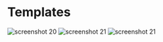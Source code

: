 # Templates
![screenshot 20](https://user-images.githubusercontent.com/39264094/41865184-00a61670-78ca-11e8-9aa3-33bb36861e49.png)
![screenshot 21](https://user-images.githubusercontent.com/39264094/41865188-028b0374-78ca-11e8-9293-b02418ed683f.png)
![screenshot 21](https://user-images.githubusercontent.com/39264094/41865188-028b0374-78ca-11e8-9293-b02418ed683f.png)

